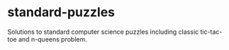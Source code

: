 # standard-puzzles
Solutions to standard computer science puzzles including classic tic-tac-toe and n-queens problem.
